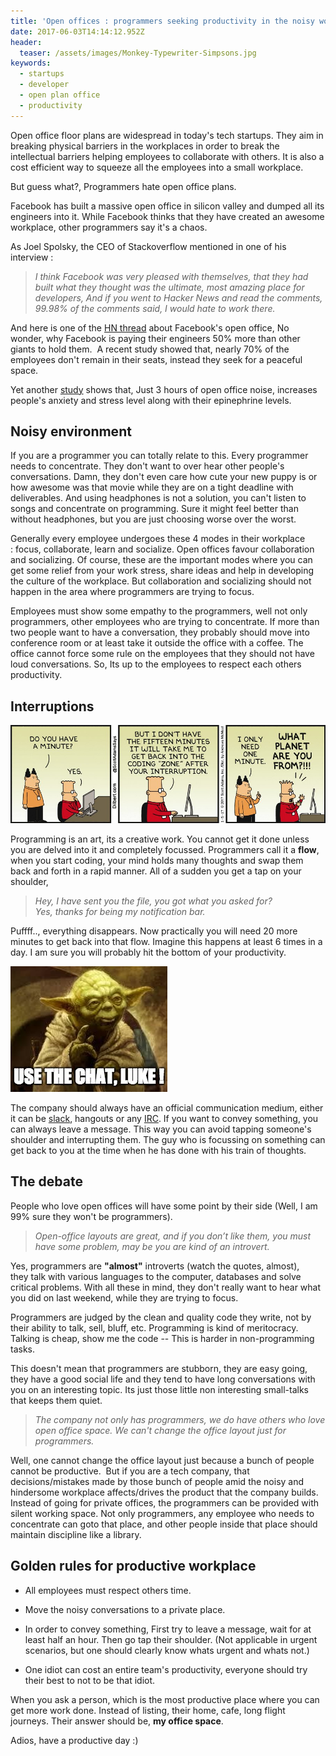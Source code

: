```yaml
---
title: 'Open offices : programmers seeking productivity in the noisy world'
date: 2017-06-03T14:14:12.952Z
header:
  teaser: /assets/images/Monkey-Typewriter-Simpsons.jpg
keywords:
  - startups
  - developer
  - open plan office
  - productivity
---
```

Open office floor plans are widespread in today's tech startups. They aim in breaking physical barriers in the workplaces in order to break the intellectual barriers helping employees to collaborate with others. It is also a cost efficient way to squeeze all the employees into a small workplace.

But guess what?, Programmers hate open office plans.

Facebook has built a massive open office in silicon valley and dumped all its engineers into it. While Facebook thinks that they have created an awesome workplace, other programmers say it's a chaos.

As Joel Spolsky, the CEO of Stackoverflow mentioned in one of his interview :

> _I think Facebook was very pleased with themselves, 
 that they had built what they thought was the 
 ultimate, most amazing place for developers, And if 
 you went to Hacker News and read the comments, 
 99.98% of the comments said, I would hate to work 
 there._

And here is one of the [HN thread](https://news.ycombinator.com/item?id=12677866) about Facebook's open office, No wonder, why Facebook is paying their engineers 50% more than other giants to hold them.  A recent study showed that, nearly 70% of the employees don't remain in their seats, instead they seek for a peaceful space.

Yet another [study](https://www.ncbi.nlm.nih.gov/pubmed/11055149) shows that, Just 3 hours of open office noise, increases people's anxiety and stress level along with their epinephrine levels.      

##  Noisy environment

If you are a programmer you can totally relate to this. Every programmer needs to concentrate. They don't want to over hear other people's conversations. Damn, they don't even care how cute your new puppy is or how awesome was that movie while they are on a tight deadline with deliverables.
And using headphones is not a solution, you can't listen to songs and concentrate on programming. Sure it might feel better than without headphones, but you are just choosing worse over the worst.

Generally every employee undergoes these 4 modes in their workplace : focus, collaborate, learn and socialize. Open offices favour collaboration and socializing. Of course, these are the important modes where you can get some relief from your work stress, share ideas and help in developing the culture of the workplace. But collaboration and socializing should not happen in the area where programmers are trying to focus.

Employees must show some empathy to the programmers, well not only programmers, other employees who are trying to concentrate. If more than two people want to have a conversation, they probably should move into conference room or at least take it outside the office with a coffee. The office cannot force some rule on the employees that they should not have loud conversations. So, Its up to the employees to respect each others productivity.

## Interruptions

![dilbert](/assets/images/dilbert.jpeg)

Programming is an art, its a creative work. You cannot get it done unless you are delved into it and completely focussed. Programmers call it a **flow**, when you start coding, your mind holds many thoughts and swap them back and forth in a rapid manner. All of a sudden you get a tap on your shoulder,

> _Hey, I have sent you the file, you got what you asked for?_  
 _Yes, thanks for being my notification bar._

Puffff.., everything disappears. Now practically you will need 20 more minutes to get back into that flow. Imagine this happens at least 6 times in a day. I am sure you will probably hit the bottom of your productivity.

![yoda](/assets/images/yoda.jpg)

The company should always have an official communication medium, either it can be [slack](https://slack.com), hangouts or any [IRC](https://en.wikipedia.org/wiki/Internet_Relay_Chat). If you want to convey something, you can always leave a message. This way you can avoid tapping someone's shoulder and interrupting them.
The guy who is focussing on something can get back to you at the time when he has done with his train of thoughts.

## The debate
People who love open offices will have some point by their side (Well, I am 99% sure they won't be programmers).

> _Open-office layouts are great, and if you don’t like them, you must have some problem, may be you are kind of an introvert._

Yes, programmers are **"almost"** introverts (watch the quotes, almost), they talk with various languages to the computer, databases and solve critical problems. With all these in mind, they don't really want to hear what you did on last weekend, while they are trying to focus.

Programmers are judged by the clean and quality code they write, not by their ability to talk, sell, bluff, etc. Programming is kind of meritocracy. Talking is cheap, show me the code -- This is harder in non-programming tasks.

This doesn't mean that programmers are stubborn, they are easy going, they have a good social life and they tend to have long conversations with you on an interesting topic. Its just those little non interesting small-talks that keeps them quiet.

> _The company not only has programmers, we do have others who love open office space. We can't change the office layout just for programmers._

Well, one cannot change the office layout just because a bunch of people cannot be productive.  But if you are a tech company, that decisions/mistakes made by those bunch of people amid the noisy and hindersome workplace affects/drives the product that the company builds. Instead of going for private offices, the programmers can be provided with silent working space. Not only programmers, any employee who needs to concentrate can goto that place, and other people inside that place should maintain discipline like a library.

## Golden rules for productive workplace

* All employees must respect others time.

* Move the noisy conversations to a private place.

* In order to convey something, First try to leave a message, wait for at least half an hour. Then go tap their shoulder. (Not applicable in urgent scenarios, but one should clearly know whats urgent and whats not.)

* One idiot can cost an entire team's productivity, everyone should try their best to not to be that idiot.

When you ask a person, which is the most productive place where you can get more work done. Instead of listing, their home, cafe, long flight journeys. Their answer should be, **my office space**.

Adios, have a productive day :)





